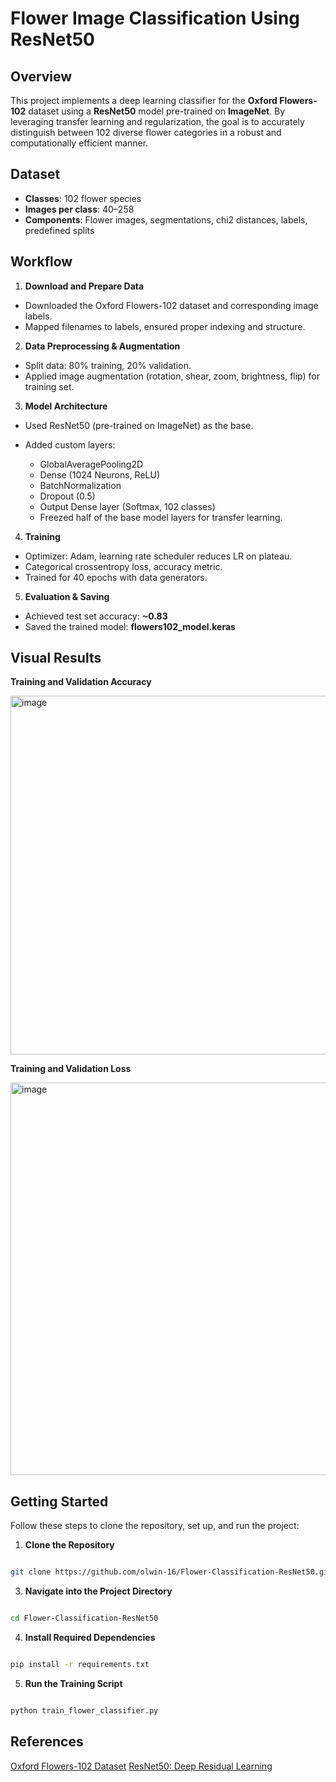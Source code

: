# **Flower Image Classification Using ResNet50**

## **Overview**

This project implements a deep learning classifier for the **Oxford Flowers-102** dataset using a **ResNet50** model pre-trained on **ImageNet**. By leveraging transfer learning and regularization, the goal is to accurately distinguish between 102 diverse flower categories in a robust and computationally efficient manner.

## **Dataset**

- **Classes**: 102 flower species
- **Images per class**: 40–258
- **Components**: Flower images, segmentations, chi2 distances, labels, predefined splits

## **Workflow**

1. **Download and Prepare Data**
- Downloaded the Oxford Flowers-102 dataset and corresponding image labels.
- Mapped filenames to labels, ensured proper indexing and structure.

2. **Data Preprocessing & Augmentation**
   
- Split data: 80% training, 20% validation.
- Applied image augmentation (rotation, shear, zoom, brightness, flip) for training set.

3. **Model Architecture**
   
- Used ResNet50 (pre-trained on ImageNet) as the base.
- Added custom layers:
  
  - GlobalAveragePooling2D
  - Dense (1024 Neurons, ReLU)
  - BatchNormalization
  - Dropout (0.5)
  - Output Dense layer (Softmax, 102 classes)
  - Freezed half of the base model layers for transfer learning.

4. **Training**
   
- Optimizer: Adam, learning rate scheduler reduces LR on plateau.
- Categorical crossentropy loss, accuracy metric.
- Trained for 40 epochs with data generators.

5. **Evaluation & Saving**
   
- Achieved test set accuracy: **~0.83**
- Saved the trained model: **flowers102_model.keras**

## **Visual Results**

**Training and Validation Accuracy**

<img width="748" height="574" alt="image" src="https://github.com/user-attachments/assets/f9828ed2-bd1e-4b58-8964-a2670f6face5" />

**Training and Validation Loss**

<img width="762" height="628" alt="image" src="https://github.com/user-attachments/assets/ce9080ba-d74a-4413-b195-5a0feb49c2b3" />

## **Getting Started**

Follow these steps to clone the repository, set up, and run the project:

1. **Clone the Repository**
   
```bash

git clone https://github.com/olwin-16/Flower-Classification-ResNet50.git

```

3. **Navigate into the Project Directory**
   
```bash

cd Flower-Classification-ResNet50

```

4. **Install Required Dependencies**
   
```bash

pip install -r requirements.txt

```

5. **Run the Training Script**
   
```bash

python train_flower_classifier.py

```
## References

[Oxford Flowers-102 Dataset](https://www.robots.ox.ac.uk/~vgg/data/flowers/102/)
[ResNet50: Deep Residual Learning](https://arxiv.org/abs/1512.03385)

